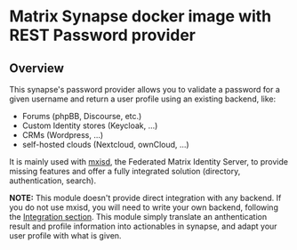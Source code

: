 # Matrix Synapse docker image with REST Password provider
## Overview
This synapse's password provider allows you to validate a password for a given username and return a user profile using
an existing backend, like:
- Forums (phpBB, Discourse, etc.)
- Custom Identity stores (Keycloak, ...)
- CRMs (Wordpress, ...)
- self-hosted clouds (Nextcloud, ownCloud, ...)

It is mainly used with [mxisd](https://github.com/kamax-matrix/mxisd), the Federated Matrix Identity Server, to provide
missing features and offer a fully integrated solution (directory, authentication, search).

**NOTE:** This module doesn't provide direct integration with any backend. If you do not use mxisd, you will need to write
your own backend, following the [Integration section](#integrate). This module simply translate an anthentication result
and profile information into actionables in synapse, and adapt your user profile with what is given.